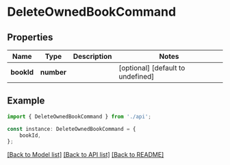 # DeleteOwnedBookCommand


## Properties

Name | Type | Description | Notes
------------ | ------------- | ------------- | -------------
**bookId** | **number** |  | [optional] [default to undefined]

## Example

```typescript
import { DeleteOwnedBookCommand } from './api';

const instance: DeleteOwnedBookCommand = {
    bookId,
};
```

[[Back to Model list]](../README.md#documentation-for-models) [[Back to API list]](../README.md#documentation-for-api-endpoints) [[Back to README]](../README.md)
